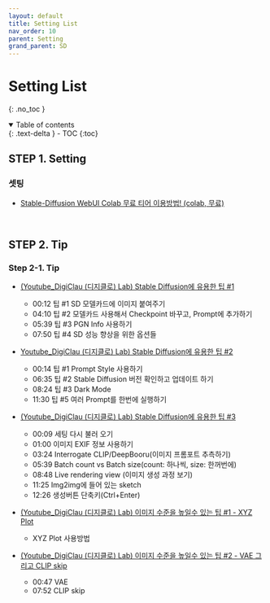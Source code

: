 ```yaml
---
layout: default
title: Setting List
nav_order: 10
parent: Setting
grand_parent: SD
---
```


# Setting List

{: .no_toc }

<details open markdown="block">
  <summary>
    Table of contents
  </summary>
  {: .text-delta }
- TOC
{:toc}
</details>


<!------------------------------------ STEP ------------------------------------>

## STEP 1. Setting



### 셋팅
* [Stable-Diffusion WebUI Colab 무료 티어 이용방법! (colab, 무료)](https://www.youtube.com/watch?v=C8uEhp822BI)



<br>

## STEP 2. Tip

### Step 2-1. Tip
* [(Youtube_DigiClau (디지클로) Lab) Stable Diffusion에 유용한 팁 #1](https://www.youtube.com/watch?v=mYtYNR_dFL8&list=PLO17sM0EdVS4KXrxroDQ2er_abv9Cdk2f&index=1)
    * 00:12 팁 #1 SD 모델카드에 이미지 붙여주기
    * 04:10 팁 #2 모델카드 사용해서 Checkpoint 바꾸고, Prompt에 추가하기
    * 05:39 팁 #3 PGN Info 사용하기
    * 07:50 팁 #4 SD 성능 향상을 위한 옵션들

* [Youtube_DigiClau (디지클로) Lab) Stable Diffusion에 유용한 팁 #2](https://www.youtube.com/watch?v=_YLE7DFm3Bg&list=PLO17sM0EdVS4KXrxroDQ2er_abv9Cdk2f&index=2)
    * 00:14 팁 #1 Prompt Style 사용하기
    * 06:35 팁 #2 Stable Diffusion 버전 확인하고 업데이트 하기
    * 08:24 팁 #3 Dark Mode
    * 11:30 팁 #5 여러 Prompt를 한번에 실행하기

* [(Youtube_DigiClau (디지클로) Lab) Stable Diffusion에 유용한 팁 #3](https://www.youtube.com/watch?v=vp0nu1lYt1I)
    * 00:09 세팅 다시 불러 오기
    * 01:00 이미지 EXIF 정보 사용하기
    * 03:24 Interrogate CLIP/DeepBooru(이미지 프롬포트 추측하기)
    * 05:39 Batch count vs Batch size(count: 하나씩, size: 한꺼번에)
    * 08:48 Live rendering view (이미지 생성 과정 보기)
    * 11:25 Img2img에 들어 있는 sketch
    * 12:26 생성버튼 단축키(Ctrl+Enter)

* [(Youtube_DigiClau (디지클로) Lab) 이미지 수준을 높일수 있는 팁 #1 - XYZ Plot](https://www.youtube.com/watch?v=K6qJ1-vZ7fw&list=PLO17sM0EdVS4KXrxroDQ2er_abv9Cdk2f&index=3)
    * XYZ Plot 사용방법

* [(Youtube_DigiClau (디지클로) Lab) 이미지 수준을 높일수 있는 팁 #2 - VAE 그리고 CLIP skip](https://www.youtube.com/watch?v=sXpC15-K6qM&list=PLO17sM0EdVS4KXrxroDQ2er_abv9Cdk2f&index=5)
    * 00:47 VAE
    * 07:52 CLIP skip

